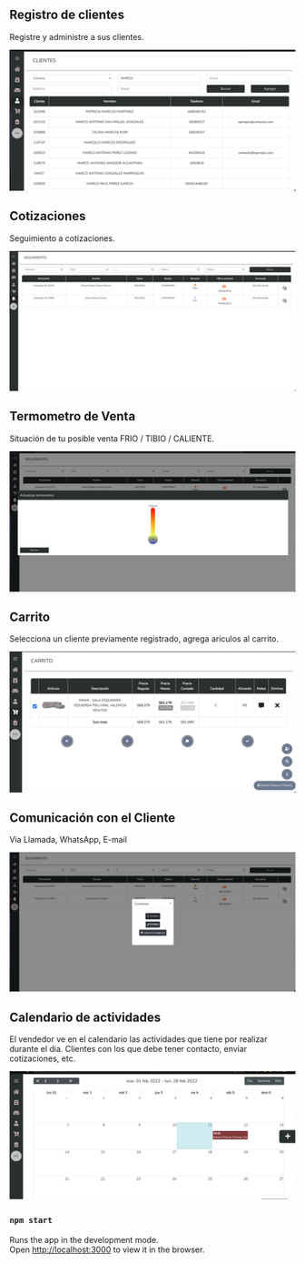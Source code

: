 ## Registro de clientes

Registre y administre a sus clientes.

![CHEESE!](public/clientes.jpeg)

## Cotizaciones

Seguimiento a cotizaciones.

![CHEESE!](public/cotizaciones.jpeg)


## Termometro de Venta

Situación de tu posible venta FRIO / TIBIO / CALIENTE.

![CHEESE!](public/termometro.jpeg)



## Carrito

Selecciona un cliente previamente registrado, agrega ariculos al carrito.

![CHEESE!](public/carrito.jpeg)

## Comunicación con el Cliente

Via Llamada, WhatsApp, E-mail

![CHEESE!](public/comunicacion.jpeg)


## Calendario de actividades

El vendedor ve en el calendario las actividades que tiene por realizar durante el dia. 
Clientes con los que debe tener contacto, enviar cotizaciones, etc.

![CHEESE!](public/calendario.jpeg)



### `npm start`

Runs the app in the development mode.<br>
Open [http://localhost:3000](http://localhost:3000) to view it in the browser.


